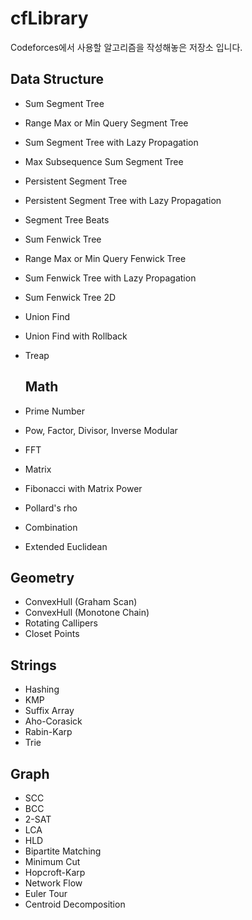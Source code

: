 # cfLibrary
  Codeforces에서 사용할 알고리즘을 작성해놓은 저장소 입니다.

  ## Data Structure

- Sum Segment Tree
- Range Max or Min Query Segment Tree
- Sum Segment Tree with Lazy Propagation
- Max Subsequence Sum Segment Tree
- Persistent Segment Tree
- Persistent Segment Tree with Lazy Propagation
- Segment Tree Beats
- Sum Fenwick Tree
- Range Max or Min Query Fenwick Tree
- Sum Fenwick Tree with Lazy Propagation
- Sum Fenwick Tree 2D
- Union Find
- Union Find with Rollback 
- Treap

  ## Math

- Prime Number
- Pow, Factor, Divisor, Inverse Modular
- FFT
- Matrix
- Fibonacci with Matrix Power
- Pollard's rho
- Combination
- Extended Euclidean

 ## Geometry

- ConvexHull (Graham Scan)
- ConvexHull (Monotone Chain)
- Rotating Callipers
- Closet Points

## Strings

- Hashing
- KMP 
- Suffix Array
- Aho-Corasick
- Rabin-Karp
- Trie

## Graph

- SCC
- BCC
- 2-SAT
- LCA
- HLD
- Bipartite Matching
- Minimum Cut
- Hopcroft-Karp
- Network Flow
- Euler Tour
- Centroid Decomposition



